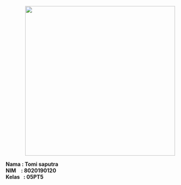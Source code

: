<p align="center"><a href="https://laravel.com" target="_blank"><img
                src="https://raw.githubusercontent.com/laravel/art/master/logo-lockup/5%20SVG/2%20CMYK/1%20Full%20Color/laravel-logolockup-cmyk-red.svg"
                width="400"></a></p>

<b>Nama : Tomi saputra</b><br>
<b>NIM 	&nbsp;&nbsp;&nbsp;: 8020190120</b><br>
<b>Kelas &nbsp;&nbsp;: 05PT5</b><br>
